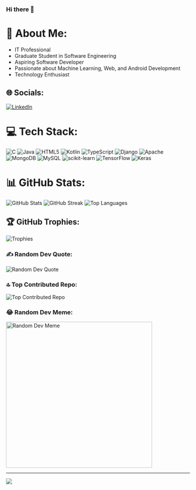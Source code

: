 ### Hi there 👋

# 💫 About Me:
- IT Professional<br>
- Graduate Student in Software Engineering<br>
- Aspiring Software Developer<br>
- Passionate about Machine Learning, Web, and Android Development<br>
- Technology Enthusiast

## 🌐 Socials:
[![LinkedIn](https://img.shields.io/badge/LinkedIn-%230077B5.svg?logo=linkedin&logoColor=white)](https://linkedin.com/in/fuad-amin)

# 💻 Tech Stack:
![C](https://img.shields.io/badge/C-%2300599C.svg?style=for-the-badge&logo=c&logoColor=white)
![Java](https://img.shields.io/badge/Java-%23ED8B00.svg?style=for-the-badge&logo=openjdk&logoColor=white)
![HTML5](https://img.shields.io/badge/HTML5-%23E34F26.svg?style=for-the-badge&logo=html5&logoColor=white)
![Kotlin](https://img.shields.io/badge/Kotlin-%237F52FF.svg?style=for-the-badge&logo=kotlin&logoColor=white)
![TypeScript](https://img.shields.io/badge/TypeScript-%23007ACC.svg?style=for-the-badge&logo=typescript&logoColor=white)
![Django](https://img.shields.io/badge/Django-%23092E20.svg?style=for-the-badge&logo=django&logoColor=white)
![Apache](https://img.shields.io/badge/Apache-%23D42029.svg?style=for-the-badge&logo=apache&logoColor=white)
![MongoDB](https://img.shields.io/badge/MongoDB-%234ea94b.svg?style=for-the-badge&logo=mongodb&logoColor=white)
![MySQL](https://img.shields.io/badge/MySQL-%2300000f.svg?style=for-the-badge&logo=mysql&logoColor=white)
![scikit-learn](https://img.shields.io/badge/scikit--learn-%23F7931E.svg?style=for-the-badge&logo=scikit-learn&logoColor=white)
![TensorFlow](https://img.shields.io/badge/TensorFlow-%23FF6F00.svg?style=for-the-badge&logo=TensorFlow&logoColor=white)
![Keras](https://img.shields.io/badge/Keras-%23D00000.svg?style=for-the-badge&logo=Keras&logoColor=white)

# 📊 GitHub Stats:
![GitHub Stats](https://github-readme-stats.vercel.app/api?username=asemfi&theme=darcula&hide_border=false&include_all_commits=true&count_private=true)
![GitHub Streak](https://github-readme-streak-stats.herokuapp.com/?user=asemfi&theme=darcula&hide_border=false)
![Top Languages](https://github-readme-stats.vercel.app/api/top-langs/?username=asemfi&theme=darcula&hide_border=false&include_all_commits=true&count_private=true&layout=compact)

## 🏆 GitHub Trophies:
![Trophies](https://github-profile-trophy.vercel.app/?username=asemfi&theme=radical&no-frame=false&no-bg=false&margin-w=4)

### ✍️ Random Dev Quote:
![Random Dev Quote](https://quotes-github-readme.vercel.app/api?type=horizontal&theme=radical)

### 🔝 Top Contributed Repo:
![Top Contributed Repo](https://github-contributor-stats.vercel.app/api?username=asemfi&limit=5&theme=dark&combine_all_yearly_contributions=true)

### 😂 Random Dev Meme:
<img src="https://randommeme-five.vercel.app/" alt="Random Dev Meme" width="400" />

---

[![](https://visitcount.itsvg.in/api?id=asemfi&icon=0&color=2)](https://visitcount.itsvg.in)

<!-- Proudly created with GPRM ( https://gprm.itsvg.in ) -->
